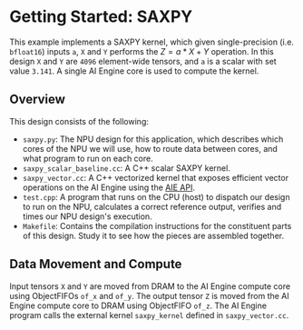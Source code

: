 # Getting Started: SAXPY

This example implements a SAXPY kernel, which given single-precision (i.e. `bfloat16`) inputs `a`, `X` and `Y` performs the $Z = a*X + Y$ operation. In this design `X` and `Y` are `4096` element-wide tensors, and `a` is a scalar with set value `3.141`. A single AI Engine core is used to compute the kernel.

## Overview

This design consists of the following:

* `saxpy.py`: The NPU design for this application,
  which describes which cores of the NPU we will use, how to route data between
  cores, and what program to run on each core.
* `saxpy_scalar_baseline.cc`: A C++ scalar SAXPY kernel.
* `saxpy_vector.cc`: A C++ vectorized kernel that exposes efficient 
  vector operations on the AI Engine using the 
  [AIE API](https://xilinx.github.io/aie_api/index.html).
* `test.cpp`: A program that runs on the CPU (host) to dispatch our design to 
  run on the NPU, calculates a correct reference output, verifies and times
  our NPU design's execution.
* `Makefile`: Contains the compilation instructions for the constituent
  parts of this design. Study it to see how the pieces are assembled together.

## Data Movement and Compute

Input tensors `X` and `Y` are moved from DRAM to the AI Engine compute core using ObjectFIFOs `of_x` and `of_y`. The output tensor `Z` is moved from the AI Engine compute core to DRAM using ObjectFIFO `of_z`. The AI Engine program calls the external kernel `saxpy_kernel` defined in `saxpy_vector.cc`.
